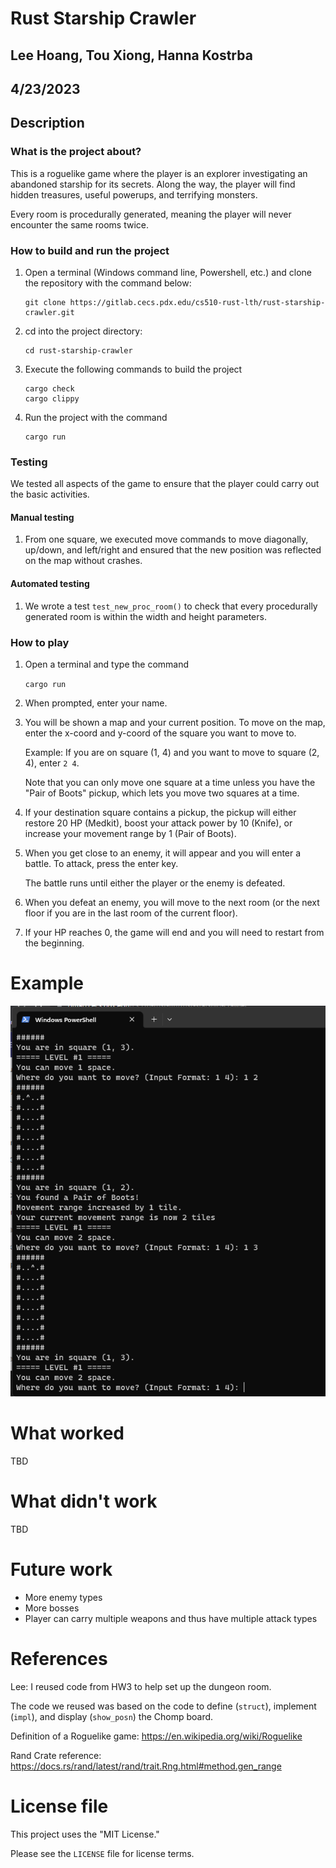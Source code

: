 # Rust Starship Crawler
## Lee Hoang, Tou Xiong, Hanna Kostrba
## 4/23/2023

## Description

### What is the project about?

This is a roguelike game where the player is an explorer investigating an abandoned starship for its secrets. Along the way, the player will find hidden treasures, useful powerups, and terrifying monsters.

Every room is procedurally generated, meaning the player will never encounter the same rooms twice.

### How to build and run the project

1) Open a terminal (Windows command line, Powershell, etc.) and clone the repository with the command below:

    ```
    git clone https://gitlab.cecs.pdx.edu/cs510-rust-lth/rust-starship-crawler.git
    ```

2) cd into the project directory:

    ```
    cd rust-starship-crawler
    ```

3) Execute the following commands to build the project

    ```
    cargo check
    cargo clippy
    ```

4) Run the project with the command

    ```
    cargo run
    ```

### Testing

We tested all aspects of the game to ensure that the player could carry out the basic activities. 

#### Manual testing

1) From one square, we executed move commands to move diagonally, up/down, and left/right and ensured that the new position was reflected on the map without crashes.

#### Automated testing

1) We wrote a test `test_new_proc_room()` to check that every procedurally generated room is within the width and height parameters.



### How to play

1) Open a terminal and type the command 

    `cargo run`

2) When prompted, enter your name.

3) You will be shown a map and your current position. To move on the map, enter the x-coord and y-coord of the square you want to move to.

    Example: If you are on square (1, 4) and you want to move to square (2, 4), enter `2 4`.

    Note that you can only move one square at a time unless you have the "Pair of Boots" pickup, which lets you move two squares at a time.

4) If your destination square contains a pickup, the pickup will either restore 20 HP (Medkit), boost your attack power by 10 (Knife), or increase your movement range by 1 (Pair of Boots).

5) When you get close to an enemy, it will appear and you will enter a battle. To attack, press the enter key.

    The battle runs until either the player or the enemy is defeated.

6) When you defeat an enemy, you will move to the next room (or the next floor if you are in the last room of the current floor).

7) If your HP reaches 0, the game will end and you will need to restart from the beginning. 

# Example

![](resources/example.png)

# What worked

TBD 

# What didn't work

TBD

# Future work

* More enemy types
* More bosses
* Player can carry multiple weapons and thus have multiple attack types

# References

Lee: I reused code from HW3 to help set up the dungeon room.

The code we reused was based on the code to define (`struct`), implement (`impl`), and display (`show_posn`) the Chomp board.

Definition of a Roguelike game:
https://en.wikipedia.org/wiki/Roguelike

Rand Crate reference:
https://docs.rs/rand/latest/rand/trait.Rng.html#method.gen_range


# License file

This project uses the "MIT License."

Please see the `LICENSE` file for license terms.